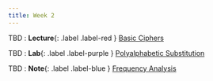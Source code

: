 ```yaml
---
title: Week 2
---
```


TBD
: **Lecture**{: .label .label-red } [Basic Ciphers](#)

TBD 
: **Lab**{: .label .label-purple } [Polyalphabetic Substitution](#)

TBD 
: **Note**{: .label .label-blue } [Frequency Analysis](#)
